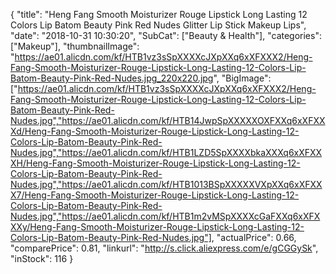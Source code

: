 {
	"title": "Heng Fang Smooth Moisturizer Rouge Lipstick Long Lasting 12 Colors Lip Batom Beauty Pink Red Nudes Glitter Lip Stick Makeup Lips",
	"date": "2018-10-31 10:30:20",
	"SubCat": ["Beauty & Health"],
	"categories": ["Makeup"],
	"thumbnailImage": "https://ae01.alicdn.com/kf/HTB1vz3sSpXXXXcJXpXXq6xXFXXX2/Heng-Fang-Smooth-Moisturizer-Rouge-Lipstick-Long-Lasting-12-Colors-Lip-Batom-Beauty-Pink-Red-Nudes.jpg_220x220.jpg",
	"BigImage": ["https://ae01.alicdn.com/kf/HTB1vz3sSpXXXXcJXpXXq6xXFXXX2/Heng-Fang-Smooth-Moisturizer-Rouge-Lipstick-Long-Lasting-12-Colors-Lip-Batom-Beauty-Pink-Red-Nudes.jpg","https://ae01.alicdn.com/kf/HTB14JwpSpXXXXXOXFXXq6xXFXXXd/Heng-Fang-Smooth-Moisturizer-Rouge-Lipstick-Long-Lasting-12-Colors-Lip-Batom-Beauty-Pink-Red-Nudes.jpg","https://ae01.alicdn.com/kf/HTB1LZD5SpXXXXbkaXXXq6xXFXXXH/Heng-Fang-Smooth-Moisturizer-Rouge-Lipstick-Long-Lasting-12-Colors-Lip-Batom-Beauty-Pink-Red-Nudes.jpg","https://ae01.alicdn.com/kf/HTB1013BSpXXXXXVXpXXq6xXFXXX7/Heng-Fang-Smooth-Moisturizer-Rouge-Lipstick-Long-Lasting-12-Colors-Lip-Batom-Beauty-Pink-Red-Nudes.jpg","https://ae01.alicdn.com/kf/HTB1m2vMSpXXXXcGaFXXq6xXFXXXy/Heng-Fang-Smooth-Moisturizer-Rouge-Lipstick-Long-Lasting-12-Colors-Lip-Batom-Beauty-Pink-Red-Nudes.jpg"],
	"actualPrice": 0.66,
	"comparePrice": 0.81,
	"linkurl": "http://s.click.aliexpress.com/e/gCGGySk",
	"inStock": 116
}
